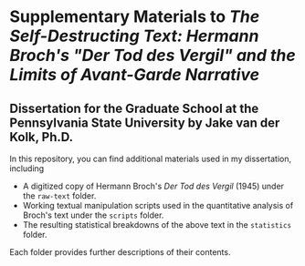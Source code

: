 # Supplementary Materials to *The Self-Destructing Text: Hermann Broch's "Der Tod des Vergil" and the Limits of Avant-Garde Narrative*
## Dissertation for the Graduate School at the Pennsylvania State University by Jake van der Kolk, Ph.D.
In this repository, you can find additional materials used in my dissertation, including

- A digitized copy of Hermann Broch's *Der Tod des Vergil* (1945) under the `raw-text` folder.
- Working textual manipulation scripts used in the quantitative analysis of Broch's text under the `scripts` folder.
- The resulting statistical breakdowns of the above text in the `statistics` folder.

Each folder provides further descriptions of their contents.
